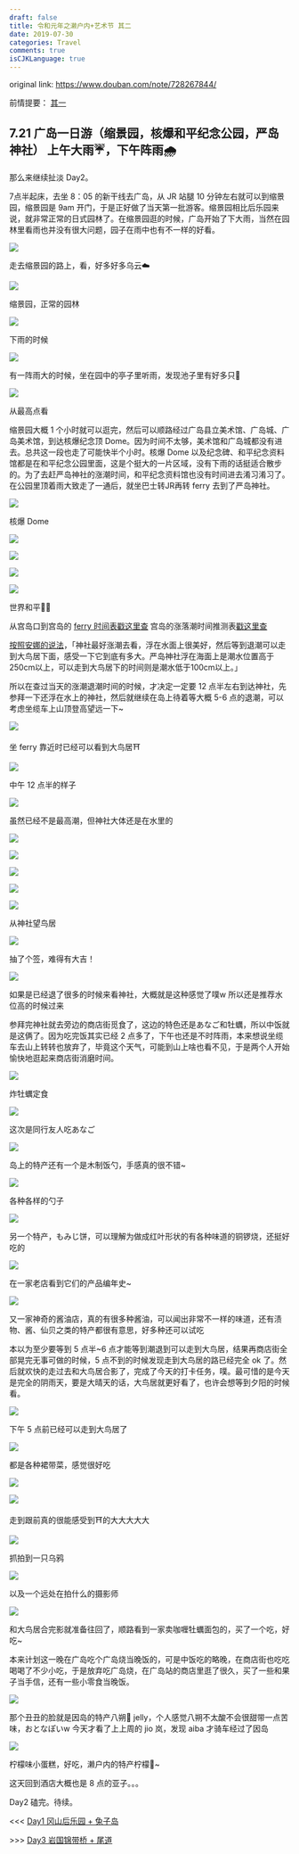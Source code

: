 ```yaml
---
draft: false
title: 令和元年之濑户内+艺术节 其二
date: 2019-07-30
categories: Travel
comments: true
isCJKLanguage: true
---
```


original link: https://www.douban.com/note/728267844/

前情提要： [其一](https://www.douban.com/note/728217071/)

## 7.21 广岛一日游（缩景园，核爆和平纪念公园，严岛神社） 上午大雨☔️，下午阵雨🌧

那么来继续扯淡 Day2。

7点半起床，去坐 8：05 的新干线去广岛，从 JR 站腿 10 分钟左右就可以到缩景园，缩景园是 9am 开门，于是正好做了当天第一批游客。缩景园相比后乐园来说，就非常正常的日式园林了。在缩景园逛的时候，广岛开始了下大雨，当然在园林里看雨也并没有很大问题，园子在雨中也有不一样的好看。

![](../../assets/images/2019/07/setouchi-artfest-2/p63601966.jpg)

走去缩景园的路上，看，好多好多乌云☁️

![](../../assets/images/2019/07/setouchi-artfest-2/p63602066.jpg)

缩景园，正常的园林

![](../../assets/images/2019/07/setouchi-artfest-2/p63602074.jpg)

下雨的时候

![](../../assets/images/2019/07/setouchi-artfest-2/p63602068.jpg)

有一阵雨大的时候，坐在园中的亭子里听雨，发现池子里有好多只🐢

![](../../assets/images/2019/07/setouchi-artfest-2/p63602067.jpg)

从最高点看

缩景园大概 1 个小时就可以逛完，然后可以顺路经过广岛县立美术馆、广岛城、广岛美术馆，到达核爆纪念顶 Dome。因为时间不太够，美术馆和广岛城都没有进去。总共这一段也走了可能快半个小时。核爆 Dome 以及纪念碑、和平纪念资料馆都是在和平纪念公园里面，这是个挺大的一片区域，没有下雨的话挺适合散步的。为了去赶严岛神社的涨潮时间，和平纪念资料馆也没有时间进去淆习淆习了。在公园里顶着雨大致走了一通后，就坐巴士转JR再转 ferry 去到了严岛神社。

![](../../assets/images/2019/07/setouchi-artfest-2/p63602493.jpg)

核爆 Dome

![](../../assets/images/2019/07/setouchi-artfest-2/p63602553.jpg)

![](../../assets/images/2019/07/setouchi-artfest-2/p63602554.jpg)

![](../../assets/images/2019/07/setouchi-artfest-2/p63602499.jpg)

![](../../assets/images/2019/07/setouchi-artfest-2/p63602500.jpg)

世界和平🙏🏻

从宫岛口到宫岛的 [ferry 时间表戳这里查](http://jr-miyajimaferry.co.jp/timetable/peak/) 宫岛的涨落潮时间推测表[戳这里查](http://www.miyajima.or.jp/sio/sio07.html#calendar)

[按照安娜的说法](https://www.douban.com/note/529074735/)，「神社最好涨潮去看，浮在水面上很美好，然后等到退潮可以走到大鸟居下面，感受一下它到底有多大。严岛神社浮在海面上是潮水位置高于250cm以上，可以走到大鸟居下的时间则是潮水低于100cm以上。」

所以在查过当天的涨潮退潮时间的时候，才决定一定要 12 点半左右到达神社，先参拜一下还浮在水上的神社，然后就继续在岛上待着等大概 5-6 点的退潮，可以考虑坐缆车上山顶登高望远一下~

![](../../assets/images/2019/07/setouchi-artfest-2/p63602864.jpg)

坐 ferry 靠近时已经可以看到大鸟居⛩

![](../../assets/images/2019/07/setouchi-artfest-2/p63602908.jpg)

中午 12 点半的样子

![](../../assets/images/2019/07/setouchi-artfest-2/p63602869.jpg)

虽然已经不是最高潮，但神社大体还是在水里的

![](../../assets/images/2019/07/setouchi-artfest-2/p63602881.jpg)

![](../../assets/images/2019/07/setouchi-artfest-2/p63602923.jpg)

![](../../assets/images/2019/07/setouchi-artfest-2/p63602883.jpg)

![](../../assets/images/2019/07/setouchi-artfest-2/p63602886.jpg)

![](../../assets/images/2019/07/setouchi-artfest-2/p63602936.jpg)

从神社望鸟居

![](../../assets/images/2019/07/setouchi-artfest-2/p63602946.jpg)

抽了个签，难得有大吉！

![](../../assets/images/2019/07/setouchi-artfest-2/p63602967.jpg)

如果是已经退了很多的时候来看神社，大概就是这种感觉了噗w 所以还是推荐水位高的时候过来

参拜完神社就去旁边的商店街觅食了，这边的特色还是あなご和牡蠣，所以中饭就是这俩了。因为吃完饭其实已经 2 点多了，下午也还是不时阵雨，本来想说坐缆车去山上转转也放弃了，毕竟这个天气，可能到山上啥也看不见，于是两个人开始愉快地逛起来商店街消磨时间。

![](../../assets/images/2019/07/setouchi-artfest-2/p63603154.jpg)

炸牡蠣定食

![](../../assets/images/2019/07/setouchi-artfest-2/p63603153.jpg)

这次是同行友人吃あなご

![](../../assets/images/2019/07/setouchi-artfest-2/p63603252.jpg)

岛上的特产还有一个是木制饭勺，手感真的很不错~

![](../../assets/images/2019/07/setouchi-artfest-2/p63603267.jpg)

各种各样的勺子

![](../../assets/images/2019/07/setouchi-artfest-2/p63603280.jpg)

另一个特产，もみじ饼，可以理解为做成红叶形状的有各种味道的铜锣烧，还挺好吃的

![](../../assets/images/2019/07/setouchi-artfest-2/p63603212.jpg)

在一家老店看到它们的产品编年史~

![](../../assets/images/2019/07/setouchi-artfest-2/p63603217.jpg)

又一家神奇的酱油店，真的有很多种酱油，可以闻出非常不一样的味道，还有渍物、酱、仙贝之类的特产都很有意思，好多种还可以试吃

本以为至少要等到 5 点半~6 点才能等到潮退到可以走到大鸟居，结果再商店街全部晃完无事可做的时候，5 点不到的时候发现走到大鸟居的路已经完全 ok 了。然后就欢快的走过去和大鸟居合影了，完成了今天的打卡任务，噗。最可惜的是今天是完全的阴雨天，要是大晴天的话，大鸟居就更好看了，也许会想等到夕阳的时候看。

![](../../assets/images/2019/07/setouchi-artfest-2/p63603869.jpg)

下午 5 点前已经可以走到大鸟居了

![](../../assets/images/2019/07/setouchi-artfest-2/p63603868.jpg)

都是各种裙带菜，感觉很好吃

![](../../assets/images/2019/07/setouchi-artfest-2/p63603872.jpg)

![](../../assets/images/2019/07/setouchi-artfest-2/p63603870.jpg)

走到跟前真的很能感受到⛩的大大大大大

![](../../assets/images/2019/07/setouchi-artfest-2/p63603873.jpg)

抓拍到一只乌鸦

![](../../assets/images/2019/07/setouchi-artfest-2/p63603874.jpg)

以及一个远处在拍什么的摄影师

![](../../assets/images/2019/07/setouchi-artfest-2/p63603876.jpg)

和大鸟居合完影就准备往回了，顺路看到一家卖咖喱牡蠣面包的，买了一个吃，好吃~

本来计划这一晚在广岛吃个广岛烧当晚饭的，可是中饭吃的略晚，在商店街也吃吃喝喝了不少小吃，于是放弃吃广岛烧，在广岛站的商店里逛了很久，买了一些和果子当手信，还有一些小零食当晚饭。

![](../../assets/images/2019/07/setouchi-artfest-2/p63603875.jpg)

那个丑丑的脸就是因岛的特产八朔🍊 jelly，个人感觉八朔不太酸不会很甜带一点苦味，おとなぽいw 今天才看了上上周的 jio 岚，发现 aiba 才骑车经过了因岛

![](../../assets/images/2019/07/setouchi-artfest-2/p63603972.jpg)

柠檬味小蛋糕，好吃，濑户内的特产柠檬🍋~

这天回到酒店大概也是 8 点的亚子。。。

Day2 磕完。待续。


<<< [Day1 冈山后乐园 + 兔子岛](https://www.douban.com/note/728217071/)

\>>> [Day3 岩国锦带桥 + 尾道](https://www.douban.com/note/728415477/)
